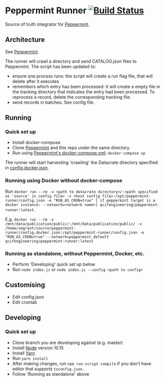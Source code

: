 # Peppermint Runner [![Build Status](https://travis-ci.org/redbox-mint/peppermint-runner.svg?branch=master)](https://travis-ci.org/redbox-mint/peppermint-runner)

Source of truth integrator for [Peppermint](https://github.com/redbox-mint/peppermint).

## Architecture

See [Peppermint](https://github.com/redbox-mint/peppermint).

The runner will crawl a directory and send CATALOG.json files to Peppermint. The script has been updated to:

- ensure one process runs: the script will create a run flag file, that will delete after it executes
- remembers which entry has been processed: it will create a empty file in the tracking directory that indicates the entry had been processed. To reprocess a record, delete the corresponding tracking file.
- send records in batches. See config file. 

## Running

### Quick set up

- Install docker-compose
- Clone [Peppermint](https://github.com/redbox-mint/peppermint/) and this repo under the same directory.
- Run using [Peppermint's docker-compose.yml](https://github.com/redbox-mint/peppermint/blob/master/docker-compose.yml): `docker-compose up`

The runner will start harvesting 'crawling' the Datacrate directory specified in [config.docker.json](https://github.com/redbox-mint/peppermint-runner/blob/master/config.docker.json).

### Running using Docker without docker-compose
Run `docker run --rm -v <path to datacrate directory>/:<path specified as 'source' in config file> -v <host config file>:/opt/peppermint-runner/config.json -e "RUN_AS_CRON=true" [ if peppermint target is a docker instance: --network=<network name>] qcifengineering/peppermint-runner:latest`.

E.g. `docker run --rm -v /mnt/data/publication/public/:/mnt/data/publication/public/ -v /home/vagrant/source/peppermint-runner/config.docker.json:/opt/peppermint-runner/config.json -e "RUN_AS_CRON=true" --network=peppermint_default qcifengineering/peppermint-runner:latest`

### Running as standalone, without Peppermint, Docker, etc.
- Perform 'Developing' quick set up below
- Run `node index.js` or `node index.js --config <path to config>`

## Customising
- Edit config.json
- Edit crontab

## Developing

### Quick set up
- Clone branch you are developing against (e.g. master)
- Install [Node](https://nodejs.org/en/) version 10.15
- Install [Yarn](https://yarnpkg.com/lang/en/docs/install/#mac-stable)
- Run `yarn install`
- After making changes, run `npm run-script compile` if you don't have editor that supports `tsconfig.json`.
- Follow 'Running as standalone' above
